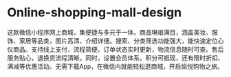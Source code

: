 # Online-shopping-mall-design
这款微信小程序网上商城，集便捷与多元于一体。商品琳琅满目，涵盖美妆、服饰、家居等品类，图片高清、介绍详细。搜索、分类筛选功能强大，能快速定位心仪商品。支持线上支付，流程简便。订单状态实时更新，物流信息随时可查。售后服务贴心，退换货流程清晰。同时，设置会员体系，积分可抵现，还有限时折扣、满减等优惠活动。无需下载App，在微信内就能轻松逛商城，开启愉悦购物之旅。 
